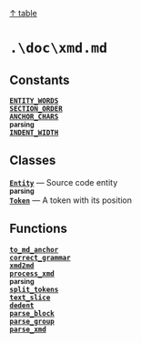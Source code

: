 [&#8593; table](table.md)
# `.\doc\xmd.md`
## Constants
**[`ENTITY_WORDS`](xmd--entity_words.md#entity_words)**  
**[`SECTION_ORDER`](xmd--section_order.md#section_order)**  
**[`ANCHOR_CHARS`](xmd--anchor_chars.md#anchor_chars)**  
<small>**parsing**</small>  
**[`INDENT_WIDTH`](xmd--indent_width.md#indent_width)**  
## Classes
**[`Entity`](xmd--entity.md#entity)** &#8213; Source code entity  
<small>**parsing**</small>  
**[`Token`](xmd--token.md#token)** &#8213; A token with its position  
## Functions
**[`to_md_anchor`](xmd--to_md_anchor.md#to_md_anchor)**  
**[`correct_grammar`](xmd--correct_grammar.md#correct_grammar)**  
**[`xmd2md`](xmd--xmd2md.md#xmd2md)**  
**[`process_xmd`](xmd--process_xmd.md#process_xmd)**  
<small>**parsing**</small>  
**[`split_tokens`](xmd--split_tokens.md#split_tokens)**  
**[`text_slice`](xmd--text_slice.md#text_slice)**  
**[`dedent`](xmd--dedent.md#dedent)**  
**[`parse_block`](xmd--parse_block.md#parse_block)**  
**[`parse_group`](xmd--parse_group.md#parse_group)**  
**[`parse_xmd`](xmd--parse_xmd.md#parse_xmd)**  
